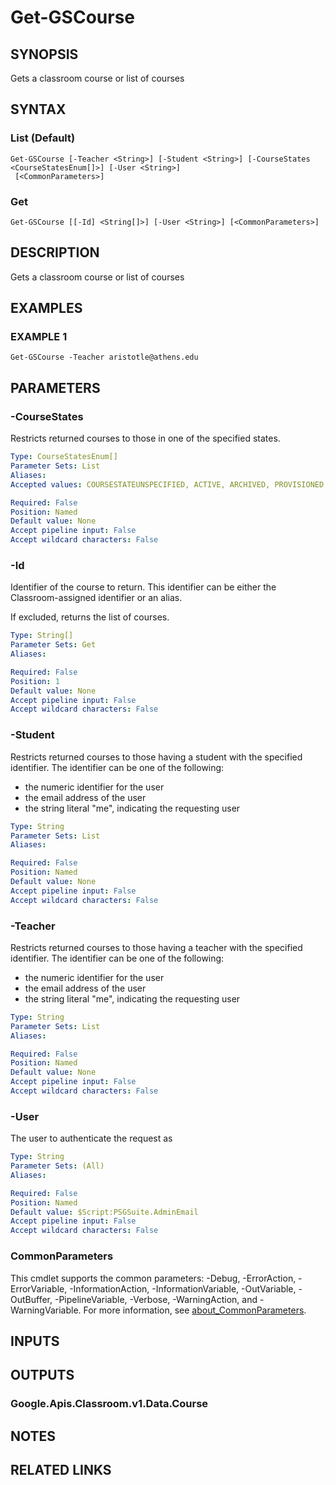 # Get-GSCourse

## SYNOPSIS
Gets a classroom course or list of courses

## SYNTAX

### List (Default)
```
Get-GSCourse [-Teacher <String>] [-Student <String>] [-CourseStates <CourseStatesEnum[]>] [-User <String>]
 [<CommonParameters>]
```

### Get
```
Get-GSCourse [[-Id] <String[]>] [-User <String>] [<CommonParameters>]
```

## DESCRIPTION
Gets a classroom course or list of courses

## EXAMPLES

### EXAMPLE 1
```
Get-GSCourse -Teacher aristotle@athens.edu
```

## PARAMETERS

### -CourseStates
Restricts returned courses to those in one of the specified states.

```yaml
Type: CourseStatesEnum[]
Parameter Sets: List
Aliases:
Accepted values: COURSESTATEUNSPECIFIED, ACTIVE, ARCHIVED, PROVISIONED, DECLINED, SUSPENDED

Required: False
Position: Named
Default value: None
Accept pipeline input: False
Accept wildcard characters: False
```

### -Id
Identifier of the course to return.
This identifier can be either the Classroom-assigned identifier or an alias.

If excluded, returns the list of courses.

```yaml
Type: String[]
Parameter Sets: Get
Aliases:

Required: False
Position: 1
Default value: None
Accept pipeline input: False
Accept wildcard characters: False
```

### -Student
Restricts returned courses to those having a student with the specified identifier.
The identifier can be one of the following:

* the numeric identifier for the user
* the email address of the user
* the string literal "me", indicating the requesting user

```yaml
Type: String
Parameter Sets: List
Aliases:

Required: False
Position: Named
Default value: None
Accept pipeline input: False
Accept wildcard characters: False
```

### -Teacher
Restricts returned courses to those having a teacher with the specified identifier.
The identifier can be one of the following:

* the numeric identifier for the user
* the email address of the user
* the string literal "me", indicating the requesting user

```yaml
Type: String
Parameter Sets: List
Aliases:

Required: False
Position: Named
Default value: None
Accept pipeline input: False
Accept wildcard characters: False
```

### -User
The user to authenticate the request as

```yaml
Type: String
Parameter Sets: (All)
Aliases:

Required: False
Position: Named
Default value: $Script:PSGSuite.AdminEmail
Accept pipeline input: False
Accept wildcard characters: False
```

### CommonParameters
This cmdlet supports the common parameters: -Debug, -ErrorAction, -ErrorVariable, -InformationAction, -InformationVariable, -OutVariable, -OutBuffer, -PipelineVariable, -Verbose, -WarningAction, and -WarningVariable. For more information, see [about_CommonParameters](http://go.microsoft.com/fwlink/?LinkID=113216).

## INPUTS

## OUTPUTS

### Google.Apis.Classroom.v1.Data.Course
## NOTES

## RELATED LINKS
